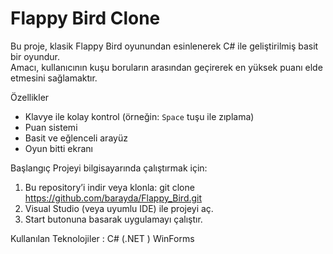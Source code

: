 # Flappy Bird Clone

Bu proje, klasik Flappy Bird oyunundan esinlenerek C# ile geliştirilmiş basit bir oyundur.  
Amacı, kullanıcının kuşu boruların arasından geçirerek en yüksek puanı elde etmesini sağlamaktır.  

 Özellikler
- Klavye ile kolay kontrol (örneğin: `Space` tuşu ile zıplama)
- Puan sistemi
- Basit ve eğlenceli arayüz
- Oyun bitti ekranı

 Başlangıç
Projeyi bilgisayarında çalıştırmak için:

1. Bu repository’i indir veya klonla:
   git clone https://github.com/barayda/Flappy_Bird.git
2. Visual Studio (veya uyumlu IDE) ile projeyi aç.
3. Start butonuna basarak uygulamayı çalıştır.

Kullanılan Teknolojiler :
C# (.NET )
WinForms
